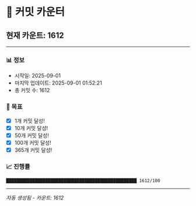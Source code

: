 # 🔢 커밋 카운터

## 현재 카운트: 1612

---

### 📊 정보
- 시작일: 2025-09-01
- 마지막 업데이트: 2025-09-01 01:52:21
- 총 커밋 수: 1612

### 🎯 목표
- [x] 1개 커밋 달성!
- [x] 10개 커밋 달성!
- [x] 50개 커밋 달성!
- [x] 100개 커밋 달성!
- [x] 365개 커밋 달성!

### 📈 진행률
```
██████████████████████████████████████████████████ 1612/100
```

---
*자동 생성됨 - 카운트: 1612*
